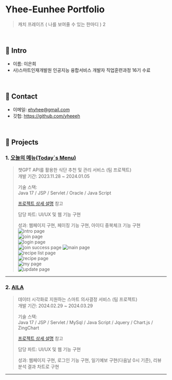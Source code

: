 # Yhee-Eunhee Portfolio
>캐치 프레이즈 ( 나를 보여줄 수 있는 한마디 )
2
</br>

## :pushpin: Intro
- 이름: 이은희
- 사)스마트인재개발원 인공지능 융합서비스 개발자 직업훈련과정 16기 수료

</br>

## :pushpin: Contact
- 이메일: ehyhee@gmail.com
- 깃헙: https://github.com/yheeeh

</br>

## :pushpin: Projects
### 1. [오늘의 메뉴(Today`s Menu)](https://github.com/SMHRD-2021-KDT-AI-16/energizoRePo.git)
>챗GPT API를 활용한 식단 추천 및 관리 서비스 (팀 프로젝트)  
>개발 기간: 2023.11.28 ~ 2024.01.05  
>  
>기술 스택:  
>Java 17 / JSP / Servlet /
>Oracle / Java Script
>  
>[프로젝트 상세 설명](https://github.com/SMHRD-2021-KDT-AI-16/energizoRePo.git) 참고
>
>담당 파트: UI/UX 및 웹 기능 구현
>
>성과: 웹페이지 구현, 페이징 기능 구현, 아이디 중복체크 기능 구현
>![intro page](https://github.com/yheeeh/Yhee-Eunhee/assets/144122046/0b891f66-dffd-4573-9ab7-5bd8830f9ac1)   
![join page](https://github.com/yheeeh/Yhee-Eunhee/assets/144122046/c8f01a37-829c-485b-b404-735cd3bc683f)   
![login page](https://github.com/yheeeh/Yhee-Eunhee/assets/144122046/e0b9d642-8303-49c3-adcc-85b66ca79bc5)   
![join success page](https://github.com/yheeeh/Yhee-Eunhee/assets/144122046/70e0b0c2-0e30-4f82-8539-635368c03c6b)
![main page](https://github.com/yheeeh/Yhee-Eunhee/assets/144122046/5c4c8342-5b4d-4e48-b820-aa1e3eb97fc1)   
![recipe list page](https://github.com/yheeeh/Yhee-Eunhee/assets/144122046/b6a00f13-fb43-423f-92fd-d92bff837320)   
![recipe page](https://github.com/yheeeh/Yhee-Eunhee/assets/144122046/7283af1c-4919-47a7-be4f-b8b30c794f2e)   
![my page](https://github.com/yheeeh/Yhee-Eunhee/assets/144122046/bda6eb4d-a4d4-40e0-9ecf-af95af8a0987)   
![update page](https://github.com/yheeeh/Yhee-Eunhee/assets/144122046/8e36f0cb-ff70-4755-a17d-d95497f86f8d)   

---

### 2. [AILA](https://github.com/SMHRD-2021-KDT-AI-16/AILA-Repo.git)
>데이터 시각화로 지원하는 스마트 의사결정 서비스 (팀 프로젝트)  
>개발 기간: 2024.02.29 ~ 2024.03.29  
>  
>기술 스택:  
>Java 17 / JSP / Servlet /
>MySql / Java Script / Jquery / Chart.js / ZingChart
>  
>[프로젝트 상세 설명](https://github.com/SMHRD-2021-KDT-AI-16/AILA-Repo.git) 참고
>
>담당 파트: UI/UX 및 웹 기능 구현
>
>성과: 웹페이지 구현, 로그인 기능 구현, 일기예보 구현(다음날 0시 기준), 리뷰 분석 결과 차트로 구현

---

<!--
### 3. [세 번째 프로젝트](https://github.com/JungHyung2/gitio.io)
>세 번째 프로젝트 간략 소개  (개인 프로젝트)  
>개발 기간: 2018.1.18 ~ 2018.4.5  
>  
>기술 스택:  
>Java 8 / Spring Boot / Gradle / Spring Data JPA / QueryDSL  
>H2 / MySQL / Spring Security / Jsoup / Vue.js / Element U  
>  
>[프로젝트 상세 설명](https://github.com/JungHyung2/gitio.io) 참고
-->
